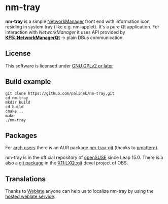 # nm-tray

**nm-tray** is a simple [NetworkManager](https://wiki.gnome.org/Projects/NetworkManager) front end with information icon residing in system tray (like e.g. nm-applet).
It's a pure Qt application. For interaction with *NetworkManager* it uses API provided by [**KF5::NetworkManagerQt**](https://projects.kde.org/projects/frameworks/networkmanager-qt) -> plain DBus communication.

## License

This software is licensed under [GNU GPLv2 or later](https://www.gnu.org/licenses/old-licenses/gpl-2.0.html)

## Build example

    git clone https://github.com/palinek/nm-tray.git
    cd nm-tray
    mkdir build
    cd build
    cmake ..
    make
    ./nm-tray

## Packages

For [arch users](https://www.archlinux.org/) there is an AUR package [nm-tray-git](https://aur.archlinux.org/packages/nm-tray-git/) (thanks to [pmattern](https://github.com/pmattern)).

nm-tray is in the official repository of [openSUSE](https://www.opensuse.org/) since Leap 15.0. There is a also a [git package](https://build.opensuse.org/package/show/X11:LXQt:git/nm-tray) in the [X11:LXQt:git](https://build.opensuse.org/project/show/X11:LXQt:git) devel project of OBS.

## Translations

Thanks to [Weblate](https://weblate.org/) anyone can help us to localize nm-tray by using the [hosted weblate service](https://hosted.weblate.org/projects/nm-tray/translations/).
